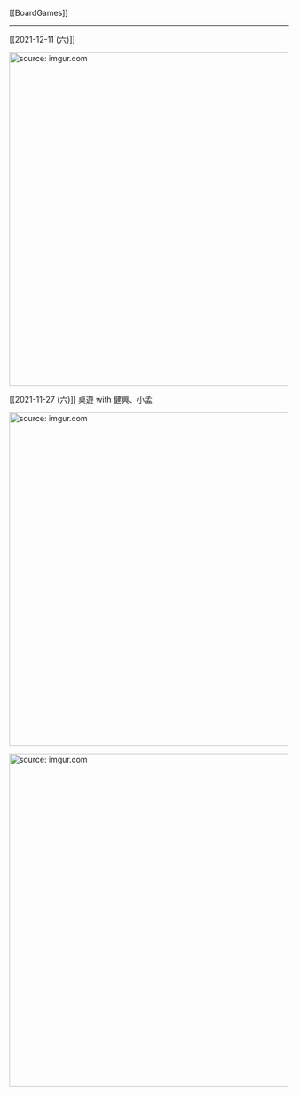 [[BoardGames]]

---

[[2021-12-11 (六)]]

<a href="https://imgur.com/yMHg9f5"><img src="https://i.imgur.com/yMHg9f5.jpg" title="source: imgur.com" width="600px" /></a>


[[2021-11-27 (六)]] 桌遊 with 健興、小孟

<a href="https://imgur.com/WRbLheq"><img src="https://i.imgur.com/WRbLheq.jpg" title="source: imgur.com" width="600px" /></a>

<a href="https://imgur.com/fhjJ7FK"><img src="https://i.imgur.com/fhjJ7FK.jpg" title="source: imgur.com" width="600px" /></a>
